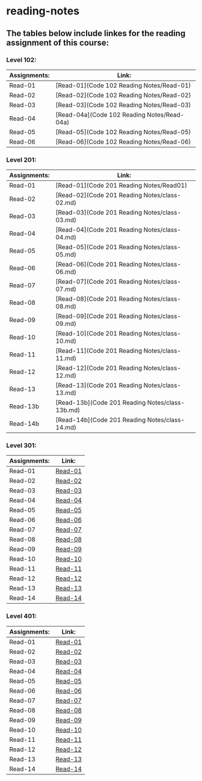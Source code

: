 # reading-notes
## **The tables below include linkes for the reading assignment of this course:** 

### Level 102:

|  **Assignments:**  |                 **Link:**                 |
|--------------------|-------------------------------------------|
|  Read-01           |[Read-01](Code 102 Reading Notes/Read-01)  |
|  Read-02           |[Read-02](Code 102 Reading Notes/Read-02)  |
|  Read-03           |[Read-03](Code 102 Reading Notes/Read-03)  |
|  Read-04           |[Read-04a](Code 102 Reading Notes/Read-04a)|
|  Read-05           |[Read-05](Code 102 Reading Notes/Read-05)  |
|  Read-06           |[Read-06](Code 102 Reading Notes/Read-06)  |

### Level 201:

|  **Assignments:**  |                    **Link:**                   |
|--------------------|------------------------------------------------|
|  Read-01           |[Read-01](Code 201 Reading Notes/Read01)        |
|  Read-02           |[Read-02](Code 201 Reading Notes/class-02.md)   |
|  Read-03           |[Read-03](Code 201 Reading Notes/class-03.md)   |
|  Read-04           |[Read-04](Code 201 Reading Notes/class-04.md)   |
|  Read-05           |[Read-05](Code 201 Reading Notes/class-05.md)   |
|  Read-06           |[Read-06](Code 201 Reading Notes/class-06.md)   |
|  Read-07           |[Read-07](Code 201 Reading Notes/class-07.md)   |
|  Read-08           |[Read-08](Code 201 Reading Notes/class-08.md)   |
|  Read-09           |[Read-09](Code 201 Reading Notes/class-09.md)   |
|  Read-10           |[Read-10](Code 201 Reading Notes/class-10.md)   |
|  Read-11           |[Read-11](Code 201 Reading Notes/class-11.md)   |
|  Read-12           |[Read-12](Code 201 Reading Notes/class-12.md)   |
|  Read-13           |[Read-13](Code 201 Reading Notes/class-13.md)   |
|  Read-13b          |[Read-13b](Code 201 Reading Notes/class-13b.md) |
|  Read-14b          |[Read-14b](Code 201 Reading Notes/class-14.md)  |


### Level 301:

|  **Assignments:**  |           **Link:**          |
|--------------------|------------------------------|
|  Read-01           |[Read-01](Code-301/class01)   |
|  Read-02           |[Read-02](Code-301/class02)   |
|  Read-03           |[Read-03](Code-301/class03)   |
|  Read-04           |[Read-04](Code-301/class04)   |
|  Read-05           |[Read-05](Code-301/class05)   |
|  Read-06           |[Read-06](Code-301/class06)   |
|  Read-07           |[Read-07](Code-301/class07)   |
|  Read-08           |[Read-08](Code-301/class08)   |
|  Read-09           |[Read-09](Code-301/class09)   |
|  Read-10           |[Read-10](Code-301/class10)   |
|  Read-11           |[Read-11](Code-301/class11)   |
|  Read-12           |[Read-12](Code-301/class12)   |
|  Read-13           |[Read-13](Code-301/class13)   |
|  Read-14           |[Read-14](Code-301/class14)   |


### Level 401:

|  **Assignments:**  |           **Link:**          |
|--------------------|------------------------------|
|  Read-01           |[Read-01](Code-401/class01)   |
|  Read-02           |[Read-02](Code-401/class02)   |
|  Read-03           |[Read-03](Code-401/class03)   |
|  Read-04           |[Read-04](Code-401/class04)   |
|  Read-05           |[Read-05](Code-401/class05)   |
|  Read-06           |[Read-06](Code-401/class06)   |
|  Read-07           |[Read-07](Code-401/class07)   |
|  Read-08           |[Read-08](Code-401/class08)   |
|  Read-09           |[Read-09](Code-401/class09)   |
|  Read-10           |[Read-10](Code-401/class10)   |
|  Read-11           |[Read-11](Code-401/class11)   |
|  Read-12           |[Read-12](Code-401/class12)   |
|  Read-13           |[Read-13](Code-401/class13)   |
|  Read-14           |[Read-14](Code-401/class14)   |

